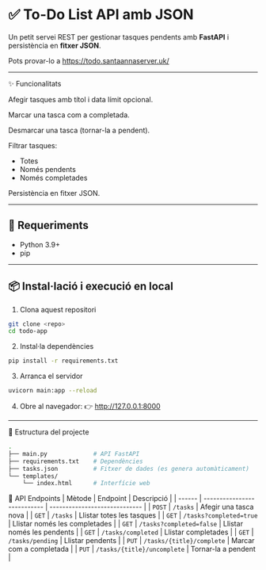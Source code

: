 # ✅ To-Do List API amb JSON

Un petit servei REST per gestionar tasques pendents amb **FastAPI** i persistència en **fitxer JSON**.

Pots provar-lo a https://todo.santaannaserver.uk/

---
✨ Funcionalitats

Afegir tasques amb títol i data límit opcional.

Marcar una tasca com a completada.

Desmarcar una tasca (tornar-la a pendent).

Filtrar tasques:
- Totes
- Només pendents
- Només completades

Persistència en fitxer JSON.

---
## 🚀 Requeriments

- Python 3.9+
- pip
---

## 📦 Instal·lació i execució en local
1. Clona aquest repositori
```bash
git clone <repo>
cd todo-app
```
2. Instal·la dependències
```bash
pip install -r requirements.txt
```
3. Arranca el servidor 
```bash
uvicorn main:app --reload
```     
4. Obre al navegador:
👉 http://127.0.0.1:8000

---
📂 Estructura del projecte
```bash
.
├── main.py             # API FastAPI
├── requirements.txt    # Dependències
├── tasks.json          # Fitxer de dades (es genera automàticament)
└── templates/
    └── index.html      # Interfície web

```
🔗 API Endpoints
| Mètode | Endpoint                    | Descripció                    |
| ------ | --------------------------- | ----------------------------- |
| `POST` | `/tasks`                    | Afegir una tasca nova         |
| `GET`  | `/tasks`                    | Llistar totes les tasques     |
| `GET`  | `/tasks?completed=true`     | Llistar només les completades |
| `GET`  | `/tasks?completed=false`    | Llistar només les pendents    |
| `GET`  | `/tasks/completed`          | Llistar completades           |
| `GET`  | `/tasks/pending`            | Llistar pendents              |
| `PUT`  | `/tasks/{title}/complete`   | Marcar com a completada       |
| `PUT`  | `/tasks/{title}/uncomplete` | Tornar-la a pendent           |